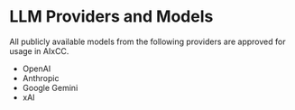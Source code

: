 # LLM Providers and Models

All publicly available models from the following providers are approved for usage in AIxCC.

- OpenAI
- Anthropic
- Google Gemini
- xAI
